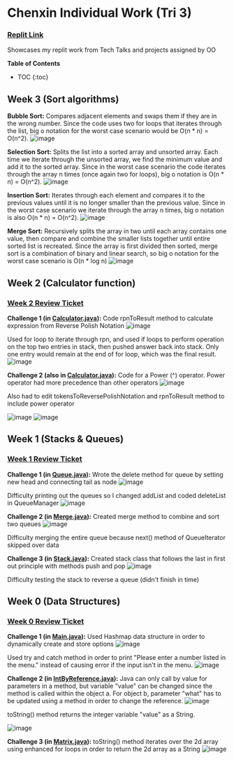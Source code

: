 # Chenxin Individual Work (Tri 3)

### [Replit Link](https://replit.com/@chenxinNi/Chenxin-Individual-Tri-3#Main.java)
Showcases my replit work from Tech Talks and projects assigned by OO

**Table of Contents**
* TOC
{:toc}

## Week 3 (Sort algorithms)
**Bubble Sort:** Compares adjacent elements and swaps them if they are in the wrong number. Since the code uses two for loops that iterates through the list, big o notation for the worst case scenario would be O(n * n) = O(n^2).
![image](https://user-images.githubusercontent.com/55467785/161411460-a2048a66-ee22-4fcf-8afb-874bb1434b34.png)

**Selection Sort:** Splits the list into a sorted array and unsorted array. Each time we iterate through the unsorted array, we find the minimum value and add it to the sorted array. Since in the worst case scenario the code iterates through the array n times (once again two for loops), big o notation is O(n * n) = O(n^2).
![image](https://user-images.githubusercontent.com/55467785/161411641-f9695d52-b114-4662-b888-c0b6fc2df75b.png)

**Insertion Sort:** Iterates through each element and compares it to the previous values until it is no longer smaller than the previous value. Since in the worst case scenario we iterate through the array n times, big o notation is also O(n * n) = O(n^2).
![image](https://user-images.githubusercontent.com/55467785/161411896-b155ed06-cd3b-4861-ad45-2603fb9ab1e0.png)

**Merge Sort:** Recursively splits the array in two until each array contains one value, then compare and combine the smaller lists together until entire sorted list is recreated. Since the array is first divided then sorted, merge sort is a combination of binary and linear search, so big o notation for the worst case scenario is O(n * log n)
![image](https://user-images.githubusercontent.com/55467785/161412313-8cb07522-4916-4e2f-b430-db0568720d5a.png)




## Week 2 (Calculator function)
### [Week 2 Review Ticket](https://github.com/dsblack0/stickers_for_charity/issues/31)
**Challenge 1 (in [Calculator.java](https://github.com/chenxin-chex/Chenxin-Individual-Tri-3/blob/main/Calculator.java)):** Code rpnToResult method to calculate expression from Reverse Polish Notation
![image](https://user-images.githubusercontent.com/55467785/159758977-cc09ea7e-4cae-46d9-b3b2-93063a072ec1.png)

Used for loop to iterate through rpn, and used if loops to perform operation on the top two entries in stack, then pushed answer back into stack. Only one entry would remain at the end of for loop, which was the final result.
![image](https://user-images.githubusercontent.com/55467785/159759356-a550a504-c3e9-4ed0-8c1c-c1b97b153ccc.png)

**Challenge 2 (also in [Calculator.java](https://github.com/chenxin-chex/Chenxin-Individual-Tri-3/blob/main/Calculator.java)):** Code for a Power (^) operator. Power operator had more precedence than other operators
![image](https://user-images.githubusercontent.com/55467785/159759616-504784fc-7ea4-4c40-ba7a-708fc45f1306.png)

Also had to edit tokensToReversePolishNotation and rpnToResult method to include power operator

![image](https://user-images.githubusercontent.com/55467785/159759889-1a74d637-7a70-46bd-a140-8d885de48e4b.png)
![image](https://user-images.githubusercontent.com/55467785/159759966-f5134614-72aa-479f-9654-83d4014e9848.png)



## Week 1 (Stacks & Queues)
### [Week 1 Review Ticket](https://github.com/dsblack0/stickers_for_charity/issues/25)
**Challenge 1 (in [Queue.java](https://github.com/chenxin-chex/Chenxin-Individual-Tri-3/blob/main/Queue.java)):** Wrote the delete method for queue by setting new head and connecting tail as node
![image](https://user-images.githubusercontent.com/55467785/159210357-d386662c-11a0-422a-8350-f6254b351abb.png)

Difficulty printing out the queues so I changed addList and coded deleteList in QueueManager
![image](https://user-images.githubusercontent.com/55467785/159210432-d663ba19-99bf-444e-8e99-8282b87164a4.png)

**Challenge 2 (in [Merge.java](https://github.com/chenxin-chex/Chenxin-Individual-Tri-3/blob/main/Merge.java)):** Created merge method to combine and sort two queues
![image](https://user-images.githubusercontent.com/55467785/159210541-bc82d51d-ffb7-4b70-bdc3-6e977023f36e.png)

Difficulty merging the entire queue because next() method of QueueIterator skipped over data

**Challenge 3 (in [Stack.java](https://github.com/chenxin-chex/Chenxin-Individual-Tri-3/blob/main/Stack.java)):** Created stack class that follows the last in first out principle with methods push and pop
![image](https://user-images.githubusercontent.com/55467785/159310977-d9a734b7-191a-4739-abbd-c4bc3ac9db84.png)

Difficulty testing the stack to reverse a queue (didn't finish in time)

## Week 0 (Data Structures)
### [Week 0 Review Ticket](https://github.com/dsblack0/stickers_for_charity/issues/7)
**Challenge 1 (in [Main.java](https://github.com/chenxin-chex/Chenxin-Individual-Tri-3/blob/main/Main.java)):** Used Hashmap data structure in order to dynamically create and store options
![image](https://user-images.githubusercontent.com/55467785/157779995-8f406ebd-3960-4d6b-9cdf-80e657933eb1.png)

Used try and catch method in order to print "Please enter a number listed in the menu." instead of causing error if the input isn't in the menu.
![image](https://user-images.githubusercontent.com/55467785/157780152-1a89eac2-dab1-4117-9f7e-3e978c610a05.png)


**Challenge 2 (in [IntByReference.java](https://github.com/chenxin-chex/Chenxin-Individual-Tri-3/blob/main/IntByReference.java)):** Java can only call by value for parameters in a method, but variable "value" can be changed since the method is called within the object a. For object b, parameter "what" has to be updated using a method in order to change the reference.
![image](https://user-images.githubusercontent.com/55467785/157780670-780ed04d-6741-4f2e-8564-3b29eabe281f.png)

toString() method returns the integer variable "value" as a String.

![image](https://user-images.githubusercontent.com/55467785/157780832-f088b41c-d207-473b-8071-6199aaf2c66c.png)


**Challenge 3 (in [Matrix.java](https://github.com/chenxin-chex/Chenxin-Individual-Tri-3/blob/main/Matrix.java)):** toString() method iterates over the 2d array using enhanced for loops in order to return the 2d array as a String
![image](https://user-images.githubusercontent.com/55467785/157781193-e37b078f-9e58-4958-926c-c1c7531a7b1a.png)

